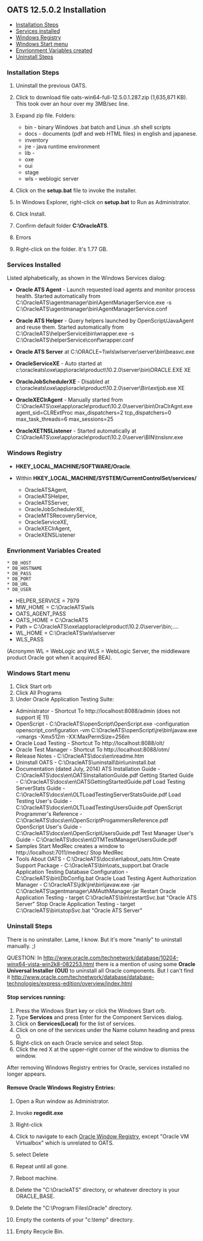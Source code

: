 ## OATS 12.5.0.2 Installation


* <a href="#InstallSteps">Installation Steps</a>
* <a href="#ServicesInstalled">Services installed</a>
* <a href="#WindowsRegistry">Windows Registry</a>
* <a href="#WindowsStart">Windows Start menu</a>
* <a href="#EnvVars">Envrionment Variables created</a>
* <a href="#Uninstall"> Uninstall Steps</a>

### <a name="InstallSteps">Installation Steps</a>

1. Uninstall the previous OATS.
2. Click to download file oats-win64-full-12.5.0.1.287.zip  (1,635,871 KB). This took over an hour over my 3MB/sec line. 
3. Expand zip file. Folders:

	* bin - binary Windows .bat batch and Linux .sh shell scripts
  	* docs - documents (pdf and web HTML files) in english and japanese.
	* inventory
	* jre - java runtime environment
	* lib - 
	* oxe
	* oui
	* stage
	* wls - weblogic server

4. Click on the **setup.bat** file to invoke the installer.
5. In Windows Explorer, right-click on **setup.bat** to Run as Administrator.
6. Click Install.
7. Confirm default folder **C:\OracleATS**. 
8. Errors 
9. Right-click on the folder. It's 1.77 GB.


### <a name="ServicesInstalled"> Services Installed</a>
Listed alphabetically, as shown in the Windows Services dialog:

* **Oracle ATS Agent** - Launch requested load agents and monitor process health.
	Started automatically from
	C:\OracleATS\agentmanager\bin\AgentManagerService.exe -s C:\OracleATS\agentmanager\bin\\AgentManagerService.conf
	
* **Oracle ATS Helper** - Query helpers launched by OpenScript/JavaAgent and reuse them.
	Started automatically from 
	C:\OracleATS\helperService\bin\wrapper.exe -s C:\OracleATS\helperService\conf\wrapper.conf
	
* **Oracle ATS Server** at C:\ORACLE~1\wls\wlserver\server\bin\beasvc.exe

* **OracleServiceXE** -
	Auto started at c:\oracleats\oxe\app\oracle\product\10.2.0\server\bin\ORACLE.EXE XE

* **OracleJobSchedulerXE** - Disabled at c:\oracleats\oxe\app\oracle\product\10.2.0\server\Bin\extjob.exe XE

* **OracleXEClrAgent** - Manually started from C:\OracleATS\oxe\app\oracle\product\10.2.0\server\bin\OraClrAgnt.exe agent_sid=CLRExtProc max_dispatchers=2 tcp_dispatchers=0 max_task_threads=6 max_sessions=25

* **OracleXETNSListener** - 
	Started automatically at C:\OracleATS\oxe\app\oracle\product\10.2.0\server\BIN\tnslsnr.exe


### <a name="WindowsRegistry">Windows Registry</a>

* **HKEY_LOCAL_MACHINE/SOFTWARE/Oracle**. 

* Within **HKEY_LOCAL_MACHINE/SYSTEM/CurrentControlSet/services/**
  
	* OracleATSAgent, 
	* OracleATSHelper, 
	* OracleATSServer, 
	* OracleJobSchedulerXE, 
	* OracleMTSRecoveryService, 
	* OracleServiceXE, 
	* OracleXEClrAgent, 
	* OracleXENSListener


### <a name="EnvVars">Envrionment Variables Created</a>

	* DB_HOST
	* DB_HOSTNAME
	* DB_PASS
	* DB_PORT
	* DB_URL
	* DB_USER

* HELPER_SERVICE = 7979
* MW_HOME = C:\OracleATS\wls
* OATS_AGENT_PASS
* OATS_HOME = C:\OracleATS
* Path = C:\OracleATS\oxe\app\oracle\product\10.2.0\server\bin;....
* WL_HOME = C:\OracleATS\wls\wlserver
* WLS_PASS

(Acronymn WL = WebLogic and WLS = WebLogic Server, the middleware product Oracle got when it acquired BEA).

### <a name="WindowsStart">Windows Start menu</a>
1. Click Start orb
2. Click All Programs
3. Under Oracle Application Testing Suite:

* Administrator - Shortcut To http://localhost:8088/admin (does not support IE 11)
* OpenScript - C:\OracleATS\openScript\OpenScript.exe -configuration openscript_configuration -vm C:\OracleATS\openScript\jre\bin\javaw.exe -vmargs -Xmx512m -XX:MaxPermSize=256m
* Oracle Load Testing - Shortcut To http://localhost:8088/olt/
* Oracle Test Manager - Shortcut To http://localhost:8088/otm/
* Release Notes - C:\OracleATS\docs\en\readme.htm
* Uninstall OATS - C:\OracleATS\uninstall\bin\uninstall.bat
* Documentation (dated July, 2014)
	ATS Installation Guide - C:\OracleATS\docs\en\OATSInstallationGuide.pdf
	Getting Started Guide - C:\OracleATS\docs\en\OATSGettingStartedGuide.pdf
	Load Testing ServerStats Guide - C:\OracleATS\docs\en\OLTLoadTestingServerStatsGuide.pdf
	Load Testing User's Guide - C:\OracleATS\docs\en\OLTLoadTestingUsersGuide.pdf
	OpenScript Programmer's Reference - C:\OracleATS\docs\en\OpenScriptProgammersReference.pdf
	OpenScript User's Guide - C:\OracleATS\docs\en\OpenScriptUsersGuide.pdf
	Test Manager User's Guide - C:\OracleATS\docs\en\OTMTestManagerUsersGuide.pdf
* Samples
	Start MedRec creates a window to http://localhost:7011/medrec/
	Stop MedRec
* Tools
	About OATS - C:\OracleATS\docs\en\about_oats.htm
	Create Support Package - C:\OracleATS\bin\oats_support.bat
	Oracle Application Testing Database Configuration - C:\OracleATS\bin\DbConfig.bat
	Oracle Load Testing Agent Authorization Manager - C:\OracleATS\jdk\jre\bin\javaw.exe -jar C:\OracleATS\agentmanager\AMAuthManager.jar
	Restart Oracle Application Testing - target C:\OracleATS\bin\restartSvc.bat "Oracle ATS Server"
	Stop Oracle Application Testing - target C:\OracleATS\bin\stopSvc.bat "Oracle ATS Server"


### <a name="Uninstall"> Uninstall Steps</a>

There is no uninstaller. Lame, I know. 
But it's more "manly" to uninstall manually. ;)

QUESTION:
In http://www.oracle.com/technetwork/database/10204-winx64-vista-win2k8-082253.html
there is a mention of using some **Oracle Universal Installer (OUI)**
to uninstall all Oracle components. But I can't find it
http://www.oracle.com/technetwork/database/database-technologies/express-edition/overview/index.html

#### Stop services running:
1. Press the Windows Start key or click the Windows Start orb.
2. Type **Services** and press Enter for the Component Services dialog.
3. Click on **Services(Local)** for the list of services.
3. Click on one of the services under the Name column heading and press O.
4. Right-click on each Oracle service and select Stop.
5. Click the red X at the upper-right corner of the window to dismiss the window.

After removing Windows Registry entries for Oracle, services installed no longer appears.

#### Remove Oracle Windows Registry Entries:
1. Open a Run window as Administrator.
2. Invoke **regedit.exe** 
3. Right-click 
4. Click to navigate to each <a href="#WindowsRegistry">Oracle Window Registry</a>,
	except "Oracle VM Virtualbox" which is unrelated to OATS.
5. select Delete
6. Repeat until all gone.
7. Reboot machine.

8. Delete the "C:\OracleATS" directory, or whatever directory is your ORACLE_BASE.
9. Delete the "C:\Program Files\Oracle" directory.
10. Empty the contents of your "c:\temp" directory.
11. Empty Recycle Bin.
